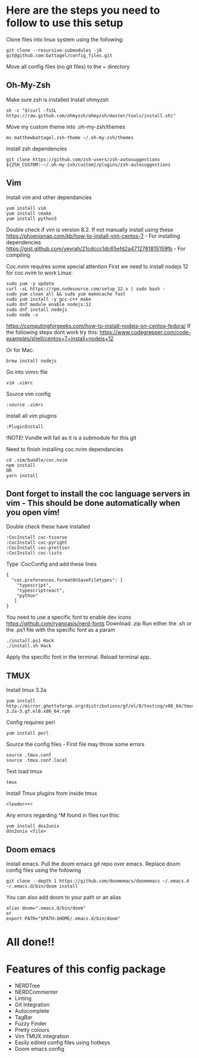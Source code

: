 # Here are the steps you need to follow to use this setup

Clone files into linux system using the following:

```
git clone --resursive-submodules -j8 git@github.com:battagel/config_files.git
```

Move all config files (no git files) to the ~ directory

## Oh-My-Zsh

Make sure zsh is installed
Install ohmyzsh

```
sh -c "$(curl -fsSL https://raw.github.com/ohmyzsh/ohmyzsh/master/tools/install.sh)"
```

Move my custom theme into .oh-my-zsh/themes

```
mv matthewbattagel.zsh-theme ~/.oh-my-zsh/themes
```

Install zsh dependencies

```
git clone https://github.com/zsh-users/zsh-autosuggestions ${ZSH_CUSTOM:-~/.oh-my-zsh/custom}/plugins/zsh-autosuggestions
```

## Vim

Install vim and other dependancies

```
yum install vim
yum install cmake
yum install python3
```

Double check if vim is version 8.2. If not manually install using these
https://phoenixnap.com/kb/how-to-install-vim-centos-7 - For installing dependencies
https://gist.github.com/yevrah/21cdccc1dc65efd2a4712781815159fb - For compiling

Coc.nvim requires some special attention
First we need to install nodejs 12 for coc.nvim to work
Linux:

```
sudo yum -y update
curl -sL https://rpm.nodesource.com/setup_12.x | sudo bash -
sudo yum clean all && sudo yum makecache fast
sudo yum install -y gcc-c++ make
sudo dnf module enable nodejs:12
sudo dnf install nodejs
sudo node -v
```

https://computingforgeeks.com/how-to-install-nodejs-on-centos-fedora/
If the following steps dont work try this:
https://www.codegrepper.com/code-examples/shell/centos+7+install+nodejs+12

Or for Mac:

```
brew install nodejs
```

Go into vimrc file

```
vim .vimrc
```

Source vim config

```
:source .vimrc
```

Install all vim plugins

```
:PluginInstall
```

!NOTE! Vundle will fail as it is a submodule for this git

Need to finish installing coc.nvim dependancies

```
cd .vim/bundle/coc.nvim
npm install
OR
yarn install
```

## Dont forget to install the coc language servers in vim - This should be done automatically when you open vim!

Double check these have installed

```
:CocInstall coc-tsserve
:CocInstall coc-pyright
:CocInstall coc-prettier
:CocInstall coc-lists
```

Type :CocConfig and add these lines

```
{
  "coc.preferences.formatOnSaveFiletypes": [
    "typescript",
    "typescriptreact",
    "python"
   ]
}
```

You need to use a specific font to enable dev icons
https://github.com/ryanoasis/nerd-fonts
Download .zip
Run either the .sh or the .ps1 file with the specific font as a param

```
./install.ps1 Hack
./install.sh Hack
```

Apply the specific font in the terminal. Reload terminal app.

## TMUX

Install tmux 3.2a

```
yum install http://mirror.ghettoforge.org/distributions/gf/el/8/testing/x86_64/tmux-3.2a-3.gf.el8.x86_64.rpm
```

Config requires perl

```
yum install perl
```

Source the config files - First file may throw some errors

```
source .tmux.conf
source .tmux.conf.local
```

Test load tmux

```
tmux
```

Install Tmux plugins from inside tmux

```
<leader>+r
```

Any errors regarding ^M found in files run this:

```
yum install dos2unix
dos2unix <file>
```

## Doom emacs

Install emacs. Pull the doom emacs git repo over emacs. Replace doom config files using the following

```
git clone --depth 1 https://github.com/doomemacs/doomemacs ~/.emacs.d
~/.emacs.d/bin/doom install
```

You can also add doom to your path or an alias

```
alias doom=".emacs.d/bin/doom"
or
export PATH="$PATH:$HOME/.emacs.d/bin/doom"
```

# All done!!

# Features of this config package

- NERDTree
- NERDCommenter
- Linting
- Git Integration
- Autocomplete
- TagBar
- Fuzzy Finder
- Pretty colours
- Vim TMUX integration
- Easily edited config files using hotkeys
- Doom emacs config
